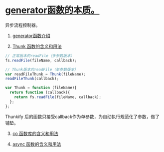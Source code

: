 # [generator函数的本质。](https://github.com/sl1673495/blogs/issues/1)

异步流程控制器。

1. [ generator函数介绍](http://www.ruanyifeng.com/blog/2015/04/generator.html)

2. [Thunk 函数的含义和用法](http://www.ruanyifeng.com/blog/2015/05/thunk.html)
```js
// 正常版本的readFile（多参数版本）
fs.readFile(fileName, callback);

// Thunk版本的readFile（单参数版本）
var readFileThunk = Thunk(fileName);
readFileThunk(callback);

var Thunk = function (fileName){
  return function (callback){
    return fs.readFile(fileName, callback); 
  };
};
```

Thunkify 后的函数只接受callback作为单参数，为自动执行规范化了参数，做了铺垫。

3. [co 函数库的含义和用法](http://www.ruanyifeng.com/blog/2015/05/co.html)

4. [async 函数的含义和用法](http://www.ruanyifeng.com/blog/2015/05/async.html)